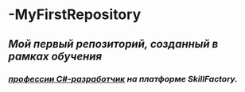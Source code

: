 # -MyFirstRepository
## *Мой первый репозиторий, созданный в рамках обучения*

### *[профессии C#-разработчик](https://skillfactory.ru/csharp) на платформе SkillFactory.*
